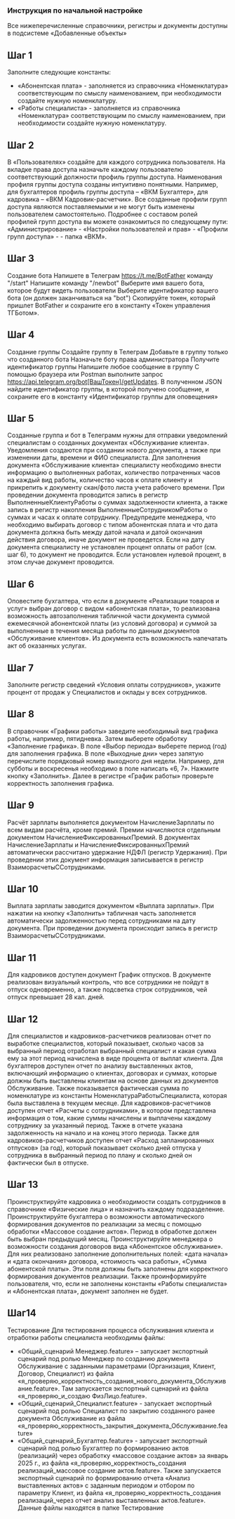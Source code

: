 ### Инструкция по начальной настройке

Все нижеперечисленные справочники, регистры и документы доступны в подсистеме «Добавленные объекты»

## Шаг 1
Заполните следующие константы: 
- «Абонентская плата» - заполняется из справочника «Номенклатура» соответствующим по смыслу наименованием, при необходимости создайте нужную номенклатуру. 
- «Работы специалиста» - заполняется из справочника «Номенклатура» соответствующим по смыслу наименованием, при необходимости создайте нужную номенклатуру.

## Шаг 2
В «Пользователях» создайте для каждого сотрудника пользователя. На вкладке права доступа назначьте каждому пользователю соответствующий должности профиль группы доступа. Наименования профиля группы доступа созданы интуитивно понятными. Например, для бухгалтеров профиль группы доступа – «ВКМ Бухгалтер», для кадровика – «ВКМ Кадровик-расчетчик». Все созданные профили групп доступа являются поставляемыми и не могут быть изменены пользователем самостоятельно. Подробнее с составом ролей профилей групп доступа вы можете ознакомиться по следующему пути: «Администрирование» - «Настройки пользователей и прав» - «Профили групп доступа» - - папка «ВКМ».

## Шаг 3
Создание бота
Напишете в Телеграм https://t.me/BotFather команду "/start"
Напишите команду "/newbot"
Выберите имя вашего бота, которое будут видеть пользователи
Выберите идентификатор вашего бота (он должен заканчиваться на "bot")
Скопируйте токен, который пришлет BotFather и сохраните его в константу «Токен управления ТГБотом».

## Шаг 4
Создание группы
Создайте группу в Телеграм
Добавьте в группу только что созданного бота
Назначьте боту права администратора
Получите идентификатор группы
Напишите любое сообщение в группу
С помощью браузера или Postman выполните запрос https://api.telegram.org/bot[ВашТокен]/getUpdates. В полученном JSON найдите идентификатор группы, в которой получено сообщение, и сохраните его в константу «Идентификатор группы для оповещения»

## Шаг 5
Созданные группа и бот в Телеграмм нужны для отправки уведомлений специалистам о созданных документах «Обслуживание клиента». Уведомления создаются при создании нового документа, а также при изменении даты, времени и ФИО специалиста. Для заполнения документа «Обслуживание клиента» специалисту необходимо внести информацию о выполненных работах, количество потраченных часов на каждый вид работы, количество часов к оплате клиенту и прикрепить к документу скан/фото листа учета рабочего времени. 
При проведении документа проводится запись в регистр ВыполненныеКлиентуРаботы о суммах задолженности клиента, а также запись в регистр накопления ВыполненныеСотрудникомРаботы о суммах и часах к оплате сотруднику. 
Предупредите менеджера, что необходимо выбирать договор с типом абонентская плата и что дата документа должна быть между датой начала и датой окончания действия договора, иначе документ не проведется. Если на дату документа специалисту не установлен процент оплаты от работ (см. шаг 6), то документ не проводится. Если установлен нулевой процент, в этом случае документ проводится.

## Шаг 6
Оповестите бухгалтера, что если в документе «Реализации товаров и услуг» выбран договор с видом «абонентская плата», то реализована возможность автозаполнения табличной части документа суммой ежемесячной абонентской платы (из условий договора) и суммой за выполненные в течения месяца работы по данным документов «Обслуживание клиентов». Из документа есть возможность напечатать акт об оказанных услугах.

## Шаг 7
Заполните регистр сведений «Условия оплаты сотрудников», укажите процент от продаж у Специалистов и оклады у всех сотрудников.

## Шаг 8
В справочник «Графики работы» заведите необходимый вид графика работы, например, пятидневка. Затем выберете обработку «Заполнение графика». В поле «Выбор периода» выберете период (год) для заполнения графика. В поле «Выходные дни» через запятую перечислите порядковый номер выходного дня недели. Например, для субботы и воскресенья необходимо в поле написать «6, 7». Нажмите кнопку «Заполнить». Далее в регистре «График работы» проверьте корректность заполнения графика. 

## Шаг 9
Расчёт зарплаты выполняется документом НачислениеЗарплаты по всем видам расчёта, кроме премий. Премии начисляются отдельным документом НачислениеФиксированныхПремий. В документах НачислениеЗарплаты и НачислениеФиксированныхПремий автоматически рассчитано удержание НДФЛ (регистр Удержания). При проведении этих документ информация записывается в регистр ВзаиморасчетыССотрудниками.

## Шаг 10
Выплата зарплаты заводится документом «Выплата зарплаты». При нажатии на кнопку «Заполнить» табличная часть заполняется автоматически задолженностью перед сотрудниками на дату документа. При проведении документа происходит запись в регистр ВзаиморасчетыССотрудниками. 

## Шаг 11
Для кадровиков доступен документ График отпусков. В документе реализован визуальный контроль, что все сотрудники не пойдут в отпуск одновременно, а также подсветка строк сотрудников, чей отпуск превышает 28 кал. дней. 

## Шаг 12
Для специалистов и кадровиков-расчетчиков реализован отчет по выработке специалистов, который показывает, сколько часов за выбранный период отработал выбранный специалист и какая сумма ему за этот период начислена в виде процента от выплат клиента.
Для бухгалтеров доступен отчет по анализу выставленных актов, включающий информацию о клиентах, договорах и суммах, которые должны быть выставлены клиентам на основе данных из документов Обслуживание. Также показывается фактическая сумма по номенклатуре из константы НоменклатураРаботыСпециалиста, которая была выставлена в текущем месяце.
Для кадровиков-расчетчиков доступен отчет «Расчеты с сотрудниками», в котором представлена информация о том, какие суммы начислены и выплачены каждому сотруднику за указанный период. Также в отчете указана задолженность на начало и на конец этого периода.
Также для кадровиков-расчетчиков доступен отчет «Расход запланированных отпусков» (за год), который показывает сколько дней отпуска у сотрудника в выбранный период по плану и сколько дней он фактически был в отпуске.

## Шаг 13
Проинструктируйте кадровика о необходимости создать сотрудников в справочнике «Физические лица» и назначить каждому подразделение. 
Проинструктируйте бухгалтера о возможности автоматического формирования документов по реализации за месяц с помощью обработки «Массовое создание актов». Период в обработке должен быть выбран предыдущий месяц. 
Проинструктируйте менеджера о возможности создания договоров вида «Абонентское обслуживание». Для них реализовано заполнение дополнительных полей: «дата начала» и «дата окончания» договора, «стоимость часа работы», «Сумма абонентской платы». Эти поля должны быть заполнены для корректного формирования документов реализации.
Также проинформируйте пользователя, что, если не заполнены константы «Работы специалиста» и «Абонентская плата», документ заполнен не будет.

## Шаг14
Тестирование
Для тестирования процесса обслуживания клиента и отработки работы специалиста необходимы файлы:
- «Общий_сценарий Менеджер.feature» – запускает экспортный сценарий под ролью Менеджер по созданию документа Обслуживание с заданными параметрами (Организация, Клиент, Договор, Специалист) из файла «я_проверяю_корректность_создания_нового_документа_Обслуживание.feature». Там запускается экспортный сценарий из файла «я_проверяю_и_создаю ФизЛицо.feature».
- «Общий_сценарий_Специалист.feature» - запускает экспортный сценарий под ролью Специалист по закрытию созданного ранее документа Обслуживание из файла «я_проверяю_корректность_закрытия_документа_Обслуживание.feature»
- «Общий_сценарий_Бухгалтер.feature» - запускает экспортный сценарий под ролью Бухгалтер по формированию актов (реализаций) через обработку «массовое создание актов» за январь 2025 г., из файла «я_проверяю_корректность_создания реализаций_массовое создание актов.feature». Также запускается экспортный сценарий по формированию отчета «Анализ выставленных актов» с заданным периодом и отбором по параметру Клиент, из файла «я_проверяю_корректность_создания реализаций_через отчет анализ выставленных актов.feature».
Данные файлы находятся в папке Тестирование

